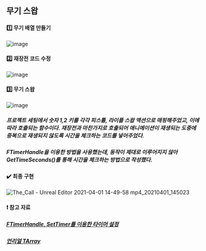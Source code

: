 ## 무기 스왑

#### :one: 무기 배열 만들기

![image](https://user-images.githubusercontent.com/52204522/113248376-cdaa4e80-92f7-11eb-9a20-018c74c29e57.png)

#### :two: 재장전 코드 수정

![image](https://user-images.githubusercontent.com/52204522/113248558-2974d780-92f8-11eb-97a8-8634e89b1cc2.png)

#### :three: 무기 스왑

![image](https://user-images.githubusercontent.com/52204522/113248639-51643b00-92f8-11eb-8858-972dafc6da41.png)

##### 프로젝트 세팅에서 숫자 1,2 키를 각각 피스톨, 라이플 스왑 액션으로 매핑해주었고, 이에 따라 호출되는 함수이다. 재장전과 마찬가지로 호출되어 애니메이션이 재생되는 도중에 중복으로 재생되지 않도록 시간을 체크하는 코드를 넣어주었다.
##### FTimerHandle을 이용한 방법을 사용했는데, 동작이 제대로 이루어지지 않아 GetTimeSeconds()를 통해 시간을 체크하는 방법으로 작성했다.

#### :heavy_check_mark: 최종 구현

![The_Call - Unreal Editor 2021-04-01 14-49-58 mp4_20210401_145023](https://user-images.githubusercontent.com/52204522/113249635-f7647500-92f9-11eb-9508-d034dc030a3b.gif)

#### :heavy_exclamation_mark: 참고 자료

##### [FTimerHandle, SetTimer를 이용한 타이머 설정](https://www.youtube.com/watch?v=GTnkuM5LvKM)

##### [언리얼 TArray](https://docs.unrealengine.com/ko/ProgrammingAndScripting/ProgrammingWithCPP/UnrealArchitecture/TArrays/index.html)

